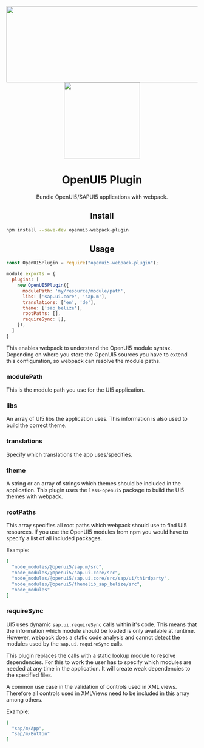 <div align="center">
  <a href="http://openui5.org">
    <img width="571" height="200"
      src="http://openui5.org/images/OpenUI5_new_big_side.png">
  </a>
  <a href="https://github.com/webpack/webpack">
    <img width="200" height="200"
      src="https://webpack.js.org/assets/icon-square-big.svg">
  </a>
  <h1>OpenUI5 Plugin</h1>
  <p>Bundle OpenUI5/SAPUI5 applications with webpack.</p>
</div>


<h2 align="center">Install</h2>

```bash
npm install --save-dev openui5-webpack-plugin
```

<h2 align="center">Usage</h2>

```js
const OpenUI5Plugin = require("openui5-webpack-plugin");

module.exports = {
  plugins: [
    new OpenUI5Plugin({
      modulePath: 'my/resource/module/path',
      libs: ['sap.ui.core', 'sap.m'],
      translations: ['en', 'de'],
      theme: ['sap_belize'],
      rootPaths: [],
      requireSync: [],
    }),
  ]
}
```

This enables webpack to understand the OpenUI5 module syntax. Depending on where
you store the OpenUI5 sources you have to extend this configuration, so webpack
can resolve the module paths.

### modulePath

This is the module path you use for the UI5 application.

### libs

An array of UI5 libs the application uses. This information is also used to build the correct theme.

### translations

Specify which translations the app uses/specifies.

### theme

A string or an array of strings which themes should be included in the application. This plugin uses
the `less-openui5` package to build the UI5 themes with webpack.

### rootPaths

This array specifies all root paths which webpack should use to find UI5 resources. If you use the OpenUI5
modules from npm you would have to specify a list of all included packages.

Example:
```json
[
  "node_modules/@openui5/sap.m/src",
  "node_modules/@openui5/sap.ui.core/src",
  "node_modules/@openui5/sap.ui.core/src/sap/ui/thirdparty",
  "node_modules/@openui5/themelib_sap_belize/src",
  "node_modules"
]
```

### requireSync

UI5 uses dynamic `sap.ui.requireSync` calls within it's code. This means that the information which module
should be loaded is only available at runtime. However, webpack does a static code analysis and cannot detect
the modules used by the `sap.ui.requireSync` calls.

This plugin replaces the calls with a static lookup module to resolve dependencies. For this to work the user 
has to specify which modules are needed at any time in the application. It will create weak dependencies to the 
specified files.

A common use case in the validation of controls used in XML views. Therefore all controls used in XMLViews need
to be included in this array among others.

Example:
```json
[
  "sap/m/App",
  "sap/m/Button"
]
```

